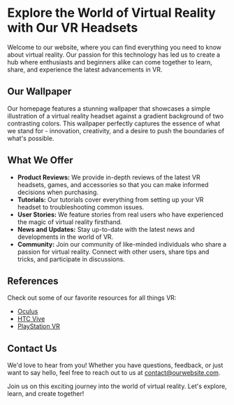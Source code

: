 <!--font:Lobster-->

# Explore the World of Virtual Reality with Our VR Headsets

Welcome to our website, where you can find everything you need to know about virtual reality. Our passion for this technology has led us to create a hub where enthusiasts and beginners alike can come together to learn, share, and experience the latest advancements in VR.

## Our Wallpaper

Our homepage features a stunning wallpaper that showcases a simple illustration of a virtual reality headset against a gradient background of two contrasting colors. This wallpaper perfectly captures the essence of what we stand for - innovation, creativity, and a desire to push the boundaries of what's possible.

## What We Offer

- **Product Reviews:** We provide in-depth reviews of the latest VR headsets, games, and accessories so that you can make informed decisions when purchasing.
- **Tutorials:** Our tutorials cover everything from setting up your VR headset to troubleshooting common issues.
- **User Stories:** We feature stories from real users who have experienced the magic of virtual reality firsthand.
- **News and Updates:** Stay up-to-date with the latest news and developments in the world of VR.
- **Community:** Join our community of like-minded individuals who share a passion for virtual reality. Connect with other users, share tips and tricks, and participate in discussions.

## References

Check out some of our favorite resources for all things VR:

- [Oculus](#)
- [HTC Vive](#)
- [PlayStation VR](#)

## Contact Us

We'd love to hear from you! Whether you have questions, feedback, or just want to say hello, feel free to reach out to us at [contact@ourwebsite.com](mailto:contact@ourwebsite.com).

Join us on this exciting journey into the world of virtual reality. Let's explore, learn, and create together!

<!--

Write me content for website with wallpaper which alt text is:

"A wallpaper with a simple illustration of a virtual reality headset, against a gradient background of two contrasting colors."

The name/title of the page should not be 1:1 copy of the alt text but rather a real content of the website which is using this wallpaper.

- Use markdown format 
- Start with heading
- Heading should be short and concise
- The content should look like a real website 
- The website should not be about the wallpaper, wallpaper is just a related background
- Heading should be contain work "wallpaper" or "background"
- Include real sections like references, contact, user stories, etc. use things relevant to the page purpose.
- Feel free to use structure like headings, bullets, numbering, blockquotes, paragraphs, horizontal lines, etc.
- You can use formatting like bold or _italic_
- You can include UTF-8 emojis
- Links should be only #hash anchors (and you can refer to the document itself)
- Do not include images


---


# Explore the World of Virtual Reality with Our VR Headsets

Welcome to our website, where you can find everything you need to know about virtual reality. Our passion for this technology has led us to create a hub where enthusiasts and beginners alike can come together to learn, share, and experience the latest advancements in VR.

## Our Wallpaper

Our homepage features a stunning wallpaper that showcases a simple illustration of a virtual reality headset against a gradient background of two contrasting colors. This wallpaper perfectly captures the essence of what we stand for - innovation, creativity, and a desire to push the boundaries of what's possible.

## What We Offer

- **Product Reviews:** We provide in-depth reviews of the latest VR headsets, games, and accessories so that you can make informed decisions when purchasing.
- **Tutorials:** Our tutorials cover everything from setting up your VR headset to troubleshooting common issues.
- **User Stories:** We feature stories from real users who have experienced the magic of virtual reality firsthand.
- **News and Updates:** Stay up-to-date with the latest news and developments in the world of VR.
- **Community:** Join our community of like-minded individuals who share a passion for virtual reality. Connect with other users, share tips and tricks, and participate in discussions.

## References

Check out some of our favorite resources for all things VR:

- [Oculus](#)
- [HTC Vive](#)
- [PlayStation VR](#)

## Contact Us

We'd love to hear from you! Whether you have questions, feedback, or just want to say hello, feel free to reach out to us at [contact@ourwebsite.com](mailto:contact@ourwebsite.com).

Join us on this exciting journey into the world of virtual reality. Let's explore, learn, and create together!

-->
